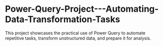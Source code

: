 # Power-Query-Project---Automating-Data-Transformation-Tasks
This project showcases the practical use of Power Query to automate repetitive tasks, transform unstructured data, and prepare it for analysis. 
